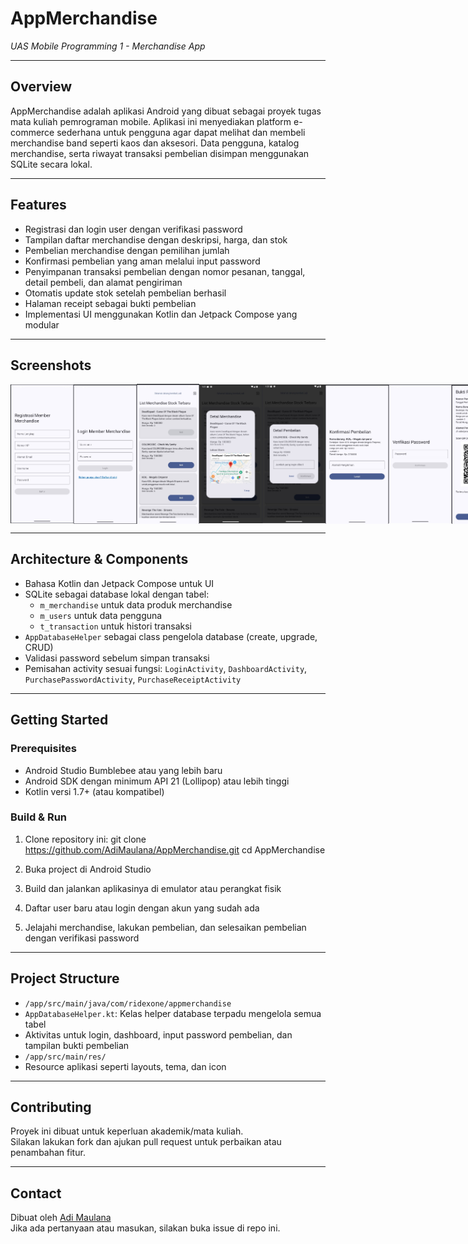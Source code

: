 # AppMerchandise

*UAS Mobile Programming 1 - Merchandise App*

---

## Overview

AppMerchandise adalah aplikasi Android yang dibuat sebagai proyek tugas mata kuliah pemrograman mobile. Aplikasi ini menyediakan platform e-commerce sederhana untuk pengguna agar dapat melihat dan membeli merchandise band seperti kaos dan aksesori. Data pengguna, katalog merchandise, serta riwayat transaksi pembelian disimpan menggunakan SQLite secara lokal.

---

## Features

- Registrasi dan login user dengan verifikasi password
- Tampilan daftar merchandise dengan deskripsi, harga, dan stok
- Pembelian merchandise dengan pemilihan jumlah
- Konfirmasi pembelian yang aman melalui input password
- Penyimpanan transaksi pembelian dengan nomor pesanan, tanggal, detail pembeli, dan alamat pengiriman
- Otomatis update stok setelah pembelian berhasil
- Halaman receipt sebagai bukti pembelian
- Implementasi UI menggunakan Kotlin dan Jetpack Compose yang modular

---

## Screenshots

<!--
<div style="display: flex; flex-wrap: wrap; justify-content: space-between;">

  <img src="https://raw.githubusercontent.com/AdiMaulana/AppMerchandise/refs/heads/master/capture/1.registrasi.jpg" alt="Screenshot 1" width="23%" />
  <img src="https://raw.githubusercontent.com/AdiMaulana/AppMerchandise/refs/heads/master/capture/2.%20login.jpg" alt="Screenshot 2" width="23%" />
  <img src="https://raw.githubusercontent.com/AdiMaulana/AppMerchandise/refs/heads/master/capture/3.%20list%20view.jpg" alt="Screenshot 3" width="23%" />
  <img src="https://raw.githubusercontent.com/AdiMaulana/AppMerchandise/refs/heads/master/capture/4.%20detail%20item.jpg" alt="Screenshot 4" width="23%" />

  <img src="https://raw.githubusercontent.com/AdiMaulana/AppMerchandise/refs/heads/master/capture/5.%20beli.jpg" alt="Screenshot 5" width="23%" style="margin-top: 16px;" />
  <img src="https://raw.githubusercontent.com/AdiMaulana/AppMerchandise/refs/heads/master/capture/6.%20konfirmasi.jpg" alt="Screenshot 6" width="23%" style="margin-top: 16px;" />
  <img src="https://raw.githubusercontent.com/AdiMaulana/AppMerchandise/refs/heads/master/capture/7.%20check%20password.jpg" alt="Screenshot 7" width="23%" style="margin-top: 16px;" />
  <img src="https://raw.githubusercontent.com/AdiMaulana/AppMerchandise/refs/heads/master/capture/8.%20resi.jpg" alt="Screenshot 8" width="23%" style="margin-top: 16px;" />

</div>
-->


<div style="display: flex; flex-wrap: nowrap; justify-content: space-between; align-items: center;">
  <img src="https://raw.githubusercontent.com/AdiMaulana/AppMerchandise/refs/heads/master/capture/1.registrasi.jpg" alt="Screenshot 1" width="20%" />
  <img src="https://raw.githubusercontent.com/AdiMaulana/AppMerchandise/refs/heads/master/capture/2.%20login.jpg" alt="Screenshot 2" width="20%" />
  <img src="https://raw.githubusercontent.com/AdiMaulana/AppMerchandise/refs/heads/master/capture/3.%20list%20view.jpg" alt="Screenshot 3" width="20%" />
  <img src="https://raw.githubusercontent.com/AdiMaulana/AppMerchandise/refs/heads/master/capture/4.%20detail%20item.jpg" alt="Screenshot 4" width="20%" />
  <img src="https://raw.githubusercontent.com/AdiMaulana/AppMerchandise/refs/heads/master/capture/5.%20beli.jpg" alt="Screenshot 5" width="20%"/>
  <img src="https://raw.githubusercontent.com/AdiMaulana/AppMerchandise/refs/heads/master/capture/6.%20konfirmasi.jpg" alt="Screenshot 6" width="20%"/>
  <img src="https://raw.githubusercontent.com/AdiMaulana/AppMerchandise/refs/heads/master/capture/7.%20check%20password.jpg" alt="Screenshot 7" width="20%"/>
  <img src="https://raw.githubusercontent.com/AdiMaulana/AppMerchandise/refs/heads/master/capture/8.%20resi.jpg" alt="Screenshot 8" width="20%"/>
</div>

---

## Architecture & Components

- Bahasa Kotlin dan Jetpack Compose untuk UI
- SQLite sebagai database lokal dengan tabel:
  - `m_merchandise` untuk data produk merchandise
  - `m_users` untuk data pengguna
  - `t_transaction` untuk histori transaksi
- `AppDatabaseHelper` sebagai class pengelola database (create, upgrade, CRUD)
- Validasi password sebelum simpan transaksi
- Pemisahan activity sesuai fungsi: `LoginActivity`, `DashboardActivity`, `PurchasePasswordActivity`, `PurchaseReceiptActivity`

---

## Getting Started

### Prerequisites

- Android Studio Bumblebee atau yang lebih baru
- Android SDK dengan minimum API 21 (Lollipop) atau lebih tinggi
- Kotlin versi 1.7+ (atau kompatibel)

### Build & Run

1. Clone repository ini:
   git clone https://github.com/AdiMaulana/AppMerchandise.git
   cd AppMerchandise


2. Buka project di Android Studio

3. Build dan jalankan aplikasinya di emulator atau perangkat fisik

4. Daftar user baru atau login dengan akun yang sudah ada

5. Jelajahi merchandise, lakukan pembelian, dan selesaikan pembelian dengan verifikasi password

---

## Project Structure

- `/app/src/main/java/com/ridexone/appmerchandise`
- `AppDatabaseHelper.kt`: Kelas helper database terpadu mengelola semua tabel
- Aktivitas untuk login, dashboard, input password pembelian, dan tampilan bukti pembelian
- `/app/src/main/res/`
- Resource aplikasi seperti layouts, tema, dan icon

---

## Contributing

Proyek ini dibuat untuk keperluan akademik/mata kuliah.  
Silakan lakukan fork dan ajukan pull request untuk perbaikan atau penambahan fitur.

---

## Contact

Dibuat oleh [Adi Maulana](https://github.com/AdiMaulana)  
Jika ada pertanyaan atau masukan, silakan buka issue di repo ini.


